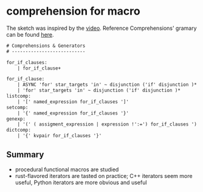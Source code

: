 # comprehension for macro

The sketch was inspired by the [video](<https://www.youtube.com/watch?v=SMCRQj9Hbx8&t=2016s>).
Reference Comprehensions' gramary can be found [here](<https://cpython3.readthedocs.io/en/latest/reference/grammar.html>).

```txt
# Comprehensions & Generators
# ---------------------------

for_if_clauses:
    | for_if_clause+ 

for_if_clause:
    | ASYNC 'for' star_targets 'in' ~ disjunction ('if' disjunction )* 
    | 'for' star_targets 'in' ~ disjunction ('if' disjunction )* 
listcomp:
    | '[' named_expression for_if_clauses ']' 
setcomp:
    | '{' named_expression for_if_clauses '}' 
genexp:
    | '(' ( assigment_expression | expression !':=') for_if_clauses ')' 
dictcomp:
    | '{' kvpair for_if_clauses '}' 
```

## Summary

+ procedural functional macros are studied
+ rust-flavored iterators are tasted on practice; C++ iterators seem more useful, Python iterators are more obvious and useful
